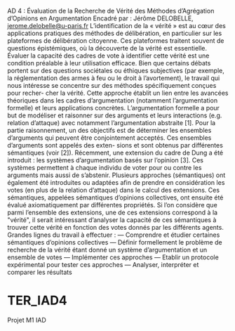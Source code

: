 AD 4 : Évaluation de la Recherche de Vérité des Méthodes d’Agrégation d’Opinions en Argumentation
Encadré par : Jérôme DELOBELLE, jerome.delobelle@u-paris.fr
L’identification de la « vérité » est au cœur des applications pratiques des méthodes de délibération, en particulier sur les plateformes de délibération citoyenne. Ces plateformes traitent souvent de questions épistémiques, où la découverte de la vérité est essentielle. Évaluer la capacité des cadres de vote à identifier cette vérité est une condition préalable à leur utilisation efficace. Bien que certains débats portent sur des questions sociétales ou éthiques subjectives (par exemple, la réglementation des armes à feu ou le droit à l’avortement), le travail qui nous intéresse se concentre sur des méthodes spécifiquement conçues pour recher- cher la vérité. Cette approche établit un lien entre les avancées théoriques dans les cadres d’argumentation (notamment l’argumentation formelle) et leurs applications concrètes. L’argumentation formelle a pour but de modéliser et raisonner sur des arguments et leurs interactions (e.g. relation d’attaque) avec notamment l’argumentation abstraite [1]. Pour la partie raisonnement, un des objectifs est de déterminer les ensembles d’arguments qui peuvent être conjointement acceptés. Ces ensembles d’arguments sont appelés des exten- sions et sont obtenus par différentes sémantiques (voir [2]). Récemment, une extension du cadre de Dung a été introduit : les systèmes d’argumentation basés sur l’opinion [3]. Ces systèmes permettent à chaque individu de voter pour ou contre les arguments mais aussi de s’abstenir. Plusieurs approches (sémantiques) ont également été introduites ou adaptées afin de prendre en considération les votes (en plus de la relation d’attaque) dans le calcul des extensions. Ces sémantiques, appelées sémantiques d’opinions collectives, ont ensuite été évalué axiomatiquement par différentes propriétés. Si l’on considère que parmi l’ensemble des extensions, une de ces extensions correspond à la "vérité", il serait intéressant d’analyser la capacité de ces sémantiques à trouver cette vérité en fonction des votes donnés par les différents agents.
Grandes lignes du travail à effectuer :
— Comprendre et étudier certaines sémantiques d’opinions collectives
— Définir formellement le problème de recherche de la vérité étant donné un système d’argumentation et un ensemble de votes
— Implémenter ces approches
— Etablir un protocole expérimental pour tester ces approches
— Analyser, interpréter et comparer les résultats
# TER_IAD4
Projet M1 IAD
